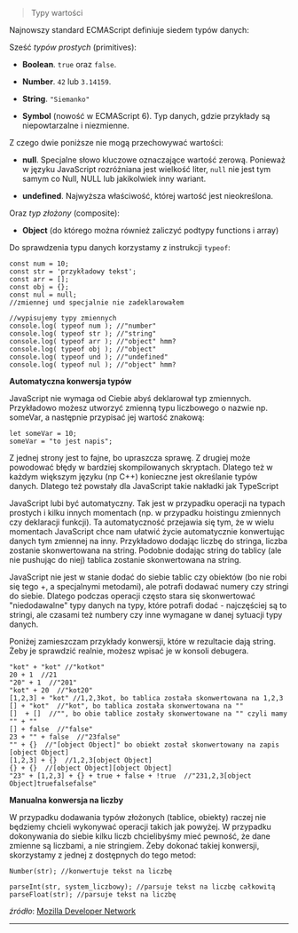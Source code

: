 > Typy wartości

Najnowszy standard ECMAScript definiuje siedem typów danych:

Sześć *typów prostych* (primitives):
- **Boolean**. `true` oraz `false`.

- **Number**. `42` lub `3.14159`.

- **String**. `"Siemanko"`

- **Symbol** (nowość w ECMAScript 6). Typ danych, gdzie przykłady są niepowtarzalne i niezmienne.

Z czego dwie poniższe nie mogą przechowywać wartości:
- **null**. Specjalne słowo kluczowe oznaczające wartość zerową. Ponieważ w języku JavaScript rozróżniana jest wielkość liter, `null` nie jest tym samym co Null, NULL lub jakikolwiek inny wariant.

- **undefined**. Najwyższa właściwość, której wartość jest nieokreślona.


Oraz *typ złożony* (composite):
- **Object** (do którego można również zaliczyć podtypy functions i array)


Do sprawdzenia typu danych korzystamy z instrukcji `typeof`:


```
const num = 10;
const str = 'przykładowy tekst';
const arr = [];
const obj = {};
const nul = null;
//zmiennej und specjalnie nie zadeklarowałem

//wypisujemy typy zmiennych
console.log( typeof num ); //"number"
console.log( typeof str ); //"string"
console.log( typeof arr ); //"object" hmm?
console.log( typeof obj ); //"object"
console.log( typeof und ); //"undefined"
console.log( typeof nul ); //"object" hmm?

```

**Automatyczna konwersja typów**

JavaScript nie wymaga od Ciebie abyś deklarował typ zmiennych. Przykładowo możesz utworzyć zmienną typu liczbowego o nazwie np. someVar, a następnie przypisać jej wartość znakową:


```
let someVar = 10;
someVar = "to jest napis";
```

Z jednej strony jest to fajne, bo upraszcza sprawę. Z drugiej może powodować błędy w bardziej skompilowanych skryptach. Dlatego też w każdym większym języku (np C++) konieczne jest określanie typów danych. Dlatego też powstały dla JavaScript takie nakładki jak TypeScript

JavaScript lubi być automatyczny. Tak jest w przypadku operacji na typach prostych i kilku innych momentach (np. w przypadku hoistingu zmiennych czy deklaracji funkcji).
Ta automatyczność przejawia się tym, że w wielu momentach JavaScript chce nam ułatwić życie automatycznie konwertując danych tym zmiennej na inny. Przykładowo dodając liczbę do stringa, liczba zostanie skonwertowana na string. Podobnie dodając string do tablicy (ale nie pushując do niej) tablica zostanie skonwertowana na string.

JavaScript nie jest w stanie dodać do siebie tablic czy obiektów (bo nie robi się tego +, a specjalnymi metodami), ale potrafi dodawać numery czy stringi do siebie. Dlatego podczas operacji często stara się skonwertować "niedodawalne" typy danych na typy, które potrafi dodać - najczęściej są to stringi, ale czasami też numbery czy inne wymagane w danej sytuacji typy danych.

Poniżej zamieszczam przykłady konwersji, które w rezultacie dają string. Żeby je sprawdzić realnie, możesz wpisać je w konsoli debugera.

```
"kot" + "kot" //"kotkot"
20 + 1  //21
"20" + 1  //"201"
"kot" + 20  //"kot20"
[1,2,3] + "kot" //1,2,3kot, bo tablica została skonwertowana na 1,2,3
[] + "kot"  //"kot", bo tablica została skonwertowana na ""
[]  + []  //"", bo obie tablice zostały skonwertowane na "" czyli mamy "" + ""
[] + false  //"false"
23 + "" + false  //"23false"
"" + {}  //"[object Object]" bo obiekt został skonwertowany na zapis [object Object]
[1,2,3] + {}  //1,2,3[object Object]
{} + {}  //[object Object][object Object]
"23" + [1,2,3] + {} + true + false + !true  //"231,2,3[object Object]truefalsefalse"
```

**Manualna konwersja na liczby**

W przypadku dodawania typów złożonych (tablice, obiekty) raczej nie będziemy chcieli wykonywać operacji takich jak powyżej.
W przypadku dokonywania do siebie kilku liczb chcielibyśmy mieć pewność, że dane zmienne są liczbami, a nie stringiem.
Żeby dokonać takiej konwersji, skorzystamy z jednej z dostępnych do tego metod:

```
Number(str); //konwertuje tekst na liczbę

parseInt(str, system_liczbowy); //parsuje tekst na liczbę całkowitą
parseFloat(str); //parsuje tekst na liczbę
```

*źródło*: [Mozilla Developer Network](https://developer.mozilla.org)

---
